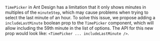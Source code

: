 `TimePicker` in Ant Design has a limitation that it only shows minutes in multiples of the `minuteStep`, which may cause problems when trying to select the last minute of an hour. To solve this issue, we propose adding a `includeLastMinute` boolean prop to the `TimePicker` component, which will allow including the 59th minute in the list of options. The API for this new prop would look like: `<TimePicker ... includeLastMinute />`.

